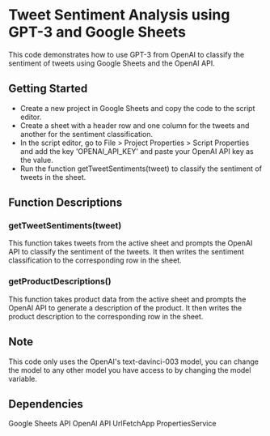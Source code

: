 # Tweet Sentiment Analysis using GPT-3 and Google Sheets

This code demonstrates how to use GPT-3 from OpenAI to classify the sentiment of tweets using Google Sheets and the OpenAI API.

## Getting Started
- Create a new project in Google Sheets and copy the code to the script editor.
- Create a sheet with a header row and one column for the tweets and another for the sentiment classification.
- In the script editor, go to File > Project Properties > Script Properties and add the key 'OPENAI_API_KEY' and paste your OpenAI API key as the value.
- Run the function getTweetSentiments(tweet) to classify the sentiment of tweets in the sheet.
## Function Descriptions
### getTweetSentiments(tweet)
This function takes tweets from the active sheet and prompts the OpenAI API to classify the sentiment of the tweets. It then writes the sentiment classification to the corresponding row in the sheet.

### getProductDescriptions()
This function takes product data from the active sheet and prompts the OpenAI API to generate a description of the product. It then writes the product description to the corresponding row in the sheet.

## Note
This code only uses the OpenAI's text-davinci-003 model, you can change the model to any other model you have access to by changing the model variable.

## Dependencies
Google Sheets API
OpenAI API
UrlFetchApp
PropertiesService
